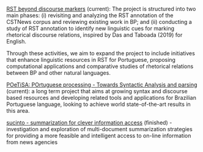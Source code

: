 [RST beyond discourse markers](https://sites.google.com/view/rst-poetisa/the-project) (current): 
The project is structured into two main phases: (i) revisiting and analyzing the RST annotation of the CSTNews corpus and reviewing existing work in BP; and (ii) conducting a study of RST annotation to identify new linguistic cues for marking rhetorical discourse relations, inspired by Das and Taboada (2019) for English. 

Through these activities, we aim to expand the project to include initiatives that enhance linguistic resources in RST for Portuguese, proposing computational applications and comparative studies of rhetorical relations between BP and other natural languages. 

[POeTiSA: POrtuguese processing - Towards Syntactic Analysis and parsing](https://sites.google.com/icmc.usp.br/poetisa/the-project?authuser=0) (current): a long term project that aims at growing syntax and discourse based resources and developing related tools and applications for Brazilian Portuguese language, looking to achieve world state-of-the-art results in this area.

[sucinto - summarization for clever information access](https://sites.icmc.usp.br/taspardo/sucinto/team.html) (finished) - investigation and exploration of multi-document summarization strategies for providing a more feasible and intelligent access to on-line information from news agencies
